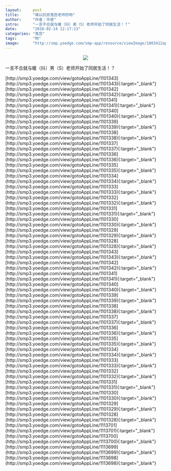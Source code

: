```yaml
---
layout:     post
title:      "难以抗拒鬼宫老师的吻"
author:     "作者：华夜"
intro:      "一言不合就与暖（抖）男（S）老师开始了同居生活！？"
date:       "2018-02-14 12:17:13"
categories: "鬼宫"
tags:       "吻"
image:      "http://smp.yoedge.com/smp-app/resource/viewImage/1003412appline.png"
---
```

<div style="text-align: center">
<p><img src="http://smp.yoedge.com/smp-app/resource/viewImage/1003412appline.png"/></p>
</div>
<p class="post-meta">
<span>一言不合就与暖（抖）男（S）老师开始了同居生活！？</span>
</p>
[http://smp3.yoedge.com/view/gotoAppLine/1101343](http://smp3.yoedge.com/view/gotoAppLine/1101343){:target="_blank"}
[http://smp3.yoedge.com/view/gotoAppLine/1101342](http://smp3.yoedge.com/view/gotoAppLine/1101342){:target="_blank"}
[http://smp3.yoedge.com/view/gotoAppLine/1101341](http://smp3.yoedge.com/view/gotoAppLine/1101341){:target="_blank"}
[http://smp3.yoedge.com/view/gotoAppLine/1101340](http://smp3.yoedge.com/view/gotoAppLine/1101340){:target="_blank"}
[http://smp3.yoedge.com/view/gotoAppLine/1101339](http://smp3.yoedge.com/view/gotoAppLine/1101339){:target="_blank"}
[http://smp3.yoedge.com/view/gotoAppLine/1101338](http://smp3.yoedge.com/view/gotoAppLine/1101338){:target="_blank"}
[http://smp3.yoedge.com/view/gotoAppLine/1101337](http://smp3.yoedge.com/view/gotoAppLine/1101337){:target="_blank"}
[http://smp3.yoedge.com/view/gotoAppLine/1101336](http://smp3.yoedge.com/view/gotoAppLine/1101336){:target="_blank"}
[http://smp3.yoedge.com/view/gotoAppLine/1101335](http://smp3.yoedge.com/view/gotoAppLine/1101335){:target="_blank"}
[http://smp3.yoedge.com/view/gotoAppLine/1101334](http://smp3.yoedge.com/view/gotoAppLine/1101334){:target="_blank"}
[http://smp3.yoedge.com/view/gotoAppLine/1101333](http://smp3.yoedge.com/view/gotoAppLine/1101333){:target="_blank"}
[http://smp3.yoedge.com/view/gotoAppLine/1101332](http://smp3.yoedge.com/view/gotoAppLine/1101332){:target="_blank"}
[http://smp3.yoedge.com/view/gotoAppLine/1101331](http://smp3.yoedge.com/view/gotoAppLine/1101331){:target="_blank"}
[http://smp3.yoedge.com/view/gotoAppLine/1101330](http://smp3.yoedge.com/view/gotoAppLine/1101330){:target="_blank"}
[http://smp3.yoedge.com/view/gotoAppLine/1101329](http://smp3.yoedge.com/view/gotoAppLine/1101329){:target="_blank"}
[http://smp3.yoedge.com/view/gotoAppLine/1101328](http://smp3.yoedge.com/view/gotoAppLine/1101328){:target="_blank"}
[http://smp3.yoedge.com/view/gotoAppLine/1101343](http://smp3.yoedge.com/view/gotoAppLine/1101343){:target="_blank"}
[http://smp3.yoedge.com/view/gotoAppLine/1101342](http://smp3.yoedge.com/view/gotoAppLine/1101342){:target="_blank"}
[http://smp3.yoedge.com/view/gotoAppLine/1101341](http://smp3.yoedge.com/view/gotoAppLine/1101341){:target="_blank"}
[http://smp3.yoedge.com/view/gotoAppLine/1101340](http://smp3.yoedge.com/view/gotoAppLine/1101340){:target="_blank"}
[http://smp3.yoedge.com/view/gotoAppLine/1101339](http://smp3.yoedge.com/view/gotoAppLine/1101339){:target="_blank"}
[http://smp3.yoedge.com/view/gotoAppLine/1101338](http://smp3.yoedge.com/view/gotoAppLine/1101338){:target="_blank"}
[http://smp3.yoedge.com/view/gotoAppLine/1101337](http://smp3.yoedge.com/view/gotoAppLine/1101337){:target="_blank"}
[http://smp3.yoedge.com/view/gotoAppLine/1101336](http://smp3.yoedge.com/view/gotoAppLine/1101336){:target="_blank"}
[http://smp3.yoedge.com/view/gotoAppLine/1101335](http://smp3.yoedge.com/view/gotoAppLine/1101335){:target="_blank"}
[http://smp3.yoedge.com/view/gotoAppLine/1101334](http://smp3.yoedge.com/view/gotoAppLine/1101334){:target="_blank"}
[http://smp3.yoedge.com/view/gotoAppLine/1101333](http://smp3.yoedge.com/view/gotoAppLine/1101333){:target="_blank"}
[http://smp3.yoedge.com/view/gotoAppLine/1101332](http://smp3.yoedge.com/view/gotoAppLine/1101332){:target="_blank"}
[http://smp3.yoedge.com/view/gotoAppLine/1101331](http://smp3.yoedge.com/view/gotoAppLine/1101331){:target="_blank"}
[http://smp3.yoedge.com/view/gotoAppLine/1101330](http://smp3.yoedge.com/view/gotoAppLine/1101330){:target="_blank"}
[http://smp3.yoedge.com/view/gotoAppLine/1101329](http://smp3.yoedge.com/view/gotoAppLine/1101329){:target="_blank"}
[http://smp3.yoedge.com/view/gotoAppLine/1101328](http://smp3.yoedge.com/view/gotoAppLine/1101328){:target="_blank"}
[http://smp3.yoedge.com/view/gotoAppLine/1113701](http://smp3.yoedge.com/view/gotoAppLine/1113701){:target="_blank"}
[http://smp3.yoedge.com/view/gotoAppLine/1113700](http://smp3.yoedge.com/view/gotoAppLine/1113700){:target="_blank"}
[http://smp3.yoedge.com/view/gotoAppLine/1113699](http://smp3.yoedge.com/view/gotoAppLine/1113699){:target="_blank"}
[http://smp3.yoedge.com/view/gotoAppLine/1113698](http://smp3.yoedge.com/view/gotoAppLine/1113698){:target="_blank"}


